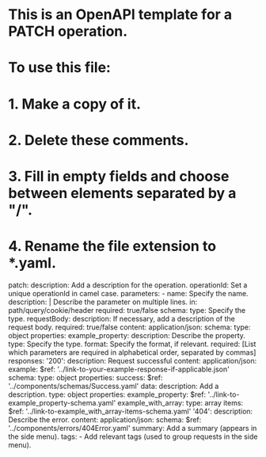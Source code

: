 # This is an OpenAPI template for a PATCH operation.
# To use this file:
#  1. Make a copy of it.
#  2. Delete these comments.
#  3. Fill in empty fields and choose between elements separated by a "/".
#  4. Rename the file extension to *.yaml.
patch:
  description: Add a description for the operation.
  operationId: Set a unique operationId in camel case.
  parameters:
    - name: Specify the name.
      description: | 
        Describe the parameter on multiple lines.
      in: path/query/cookie/header
      required: true/false
      schema:
        type: Specify the type.
  requestBody:
    description: If necessary, add a description of the request body.
    required: true/false
    content:
      application/json:
        schema:
          type: object
          properties:
            example_property:
              description: Describe the property.
              type: Specify the type.
              format: Specify the format, if relevant.
          required: [List which parameters are required in alphabetical order, separated by commas]
  responses:
    '200':
      description: Request successful
      content:
        application/json:
          example:
            $ref: '../link-to-your-example-response-if-applicable.json'
          schema:
            type: object
            properties:
              success:
                $ref: '../components/schemas/Success.yaml'
              data: 
                description: Add a description.
                type: object
                properties:
                  example_property:
                    $ref: '../link-to-example_property-schema.yaml'
                  example_with_array:
                    type: array
                    items:
                      $ref: '../link-to-example_with_array-items-schema.yaml'
    '404':
      description: Describe the error.
      content:
        application/json:
          schema:
            $ref: '../components/errors/404Error.yaml'
  summary: Add a summary (appears in the side menu).
  tags:
    - Add relevant tags (used to group requests in the side menu).